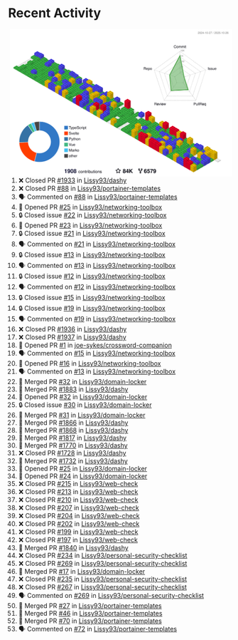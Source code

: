 # Recent Activity

<!-- Summary card -->
<a href="https://github.com/Lissy93/Lissy93/blob/master/METRICS.md">
  <img
    align="right"
    width="500"
    alt="Profile data, generated with yoshi389111/github-profile-3d-contrib"
    src="https://raw.githubusercontent.com/Lissy93/Lissy93/master/profile-3d-contrib/profile-gitblock.svg"
  />
</a>

<!--START_SECTION:activity-->
1. ❌ Closed PR [#1933](https://github.com/Lissy93/dashy/pull/1933) in [Lissy93/dashy](https://github.com/Lissy93/dashy)
2. ❌ Closed PR [#88](https://github.com/Lissy93/portainer-templates/pull/88) in [Lissy93/portainer-templates](https://github.com/Lissy93/portainer-templates)
3. 🗣 Commented on [#88](https://github.com/Lissy93/portainer-templates/issues/88) in [Lissy93/portainer-templates](https://github.com/Lissy93/portainer-templates)
4. 💪 Opened PR [#25](https://github.com/Lissy93/networking-toolbox/pull/25) in [Lissy93/networking-toolbox](https://github.com/Lissy93/networking-toolbox)
5. 🔒 Closed issue [#22](https://github.com/Lissy93/networking-toolbox/issues/22) in [Lissy93/networking-toolbox](https://github.com/Lissy93/networking-toolbox)
6. 💪 Opened PR [#23](https://github.com/Lissy93/networking-toolbox/pull/23) in [Lissy93/networking-toolbox](https://github.com/Lissy93/networking-toolbox)
7. 🔒 Closed issue [#21](https://github.com/Lissy93/networking-toolbox/issues/21) in [Lissy93/networking-toolbox](https://github.com/Lissy93/networking-toolbox)
8. 🗣 Commented on [#21](https://github.com/Lissy93/networking-toolbox/issues/21) in [Lissy93/networking-toolbox](https://github.com/Lissy93/networking-toolbox)
9. 🔒 Closed issue [#13](https://github.com/Lissy93/networking-toolbox/issues/13) in [Lissy93/networking-toolbox](https://github.com/Lissy93/networking-toolbox)
10. 🗣 Commented on [#13](https://github.com/Lissy93/networking-toolbox/issues/13) in [Lissy93/networking-toolbox](https://github.com/Lissy93/networking-toolbox)
11. 🔒 Closed issue [#12](https://github.com/Lissy93/networking-toolbox/issues/12) in [Lissy93/networking-toolbox](https://github.com/Lissy93/networking-toolbox)
12. 🗣 Commented on [#12](https://github.com/Lissy93/networking-toolbox/issues/12) in [Lissy93/networking-toolbox](https://github.com/Lissy93/networking-toolbox)
13. 🔒 Closed issue [#15](https://github.com/Lissy93/networking-toolbox/issues/15) in [Lissy93/networking-toolbox](https://github.com/Lissy93/networking-toolbox)
14. 🔒 Closed issue [#19](https://github.com/Lissy93/networking-toolbox/issues/19) in [Lissy93/networking-toolbox](https://github.com/Lissy93/networking-toolbox)
15. 🗣 Commented on [#19](https://github.com/Lissy93/networking-toolbox/issues/19) in [Lissy93/networking-toolbox](https://github.com/Lissy93/networking-toolbox)
16. ❌ Closed PR [#1936](https://github.com/Lissy93/dashy/pull/1936) in [Lissy93/dashy](https://github.com/Lissy93/dashy)
17. ❌ Closed PR [#1937](https://github.com/Lissy93/dashy/pull/1937) in [Lissy93/dashy](https://github.com/Lissy93/dashy)
18. 💪 Opened PR [#1](https://github.com/joe-sykes/crossword-companion/pull/1) in [joe-sykes/crossword-companion](https://github.com/joe-sykes/crossword-companion)
19. 🗣 Commented on [#15](https://github.com/Lissy93/networking-toolbox/issues/15) in [Lissy93/networking-toolbox](https://github.com/Lissy93/networking-toolbox)
20. 💪 Opened PR [#16](https://github.com/Lissy93/networking-toolbox/pull/16) in [Lissy93/networking-toolbox](https://github.com/Lissy93/networking-toolbox)
21. 🗣 Commented on [#13](https://github.com/Lissy93/networking-toolbox/issues/13) in [Lissy93/networking-toolbox](https://github.com/Lissy93/networking-toolbox)
22. 🎉 Merged PR [#32](https://github.com/Lissy93/domain-locker/pull/32) in [Lissy93/domain-locker](https://github.com/Lissy93/domain-locker)
23. 🎉 Merged PR [#1883](https://github.com/Lissy93/dashy/pull/1883) in [Lissy93/dashy](https://github.com/Lissy93/dashy)
24. 💪 Opened PR [#32](https://github.com/Lissy93/domain-locker/pull/32) in [Lissy93/domain-locker](https://github.com/Lissy93/domain-locker)
25. 🔒 Closed issue [#30](https://github.com/Lissy93/domain-locker/issues/30) in [Lissy93/domain-locker](https://github.com/Lissy93/domain-locker)
26. 🎉 Merged PR [#31](https://github.com/Lissy93/domain-locker/pull/31) in [Lissy93/domain-locker](https://github.com/Lissy93/domain-locker)
27. 🎉 Merged PR [#1866](https://github.com/Lissy93/dashy/pull/1866) in [Lissy93/dashy](https://github.com/Lissy93/dashy)
28. 🎉 Merged PR [#1868](https://github.com/Lissy93/dashy/pull/1868) in [Lissy93/dashy](https://github.com/Lissy93/dashy)
29. 🎉 Merged PR [#1817](https://github.com/Lissy93/dashy/pull/1817) in [Lissy93/dashy](https://github.com/Lissy93/dashy)
30. 🎉 Merged PR [#1770](https://github.com/Lissy93/dashy/pull/1770) in [Lissy93/dashy](https://github.com/Lissy93/dashy)
31. ❌ Closed PR [#1728](https://github.com/Lissy93/dashy/pull/1728) in [Lissy93/dashy](https://github.com/Lissy93/dashy)
32. 🎉 Merged PR [#1732](https://github.com/Lissy93/dashy/pull/1732) in [Lissy93/dashy](https://github.com/Lissy93/dashy)
33. 💪 Opened PR [#25](https://github.com/Lissy93/domain-locker/pull/25) in [Lissy93/domain-locker](https://github.com/Lissy93/domain-locker)
34. 💪 Opened PR [#24](https://github.com/Lissy93/domain-locker/pull/24) in [Lissy93/domain-locker](https://github.com/Lissy93/domain-locker)
35. ❌ Closed PR [#215](https://github.com/Lissy93/web-check/pull/215) in [Lissy93/web-check](https://github.com/Lissy93/web-check)
36. ❌ Closed PR [#213](https://github.com/Lissy93/web-check/pull/213) in [Lissy93/web-check](https://github.com/Lissy93/web-check)
37. ❌ Closed PR [#210](https://github.com/Lissy93/web-check/pull/210) in [Lissy93/web-check](https://github.com/Lissy93/web-check)
38. ❌ Closed PR [#207](https://github.com/Lissy93/web-check/pull/207) in [Lissy93/web-check](https://github.com/Lissy93/web-check)
39. ❌ Closed PR [#204](https://github.com/Lissy93/web-check/pull/204) in [Lissy93/web-check](https://github.com/Lissy93/web-check)
40. ❌ Closed PR [#202](https://github.com/Lissy93/web-check/pull/202) in [Lissy93/web-check](https://github.com/Lissy93/web-check)
41. ❌ Closed PR [#199](https://github.com/Lissy93/web-check/pull/199) in [Lissy93/web-check](https://github.com/Lissy93/web-check)
42. ❌ Closed PR [#197](https://github.com/Lissy93/web-check/pull/197) in [Lissy93/web-check](https://github.com/Lissy93/web-check)
43. 🎉 Merged PR [#1840](https://github.com/Lissy93/dashy/pull/1840) in [Lissy93/dashy](https://github.com/Lissy93/dashy)
44. ❌ Closed PR [#234](https://github.com/Lissy93/personal-security-checklist/pull/234) in [Lissy93/personal-security-checklist](https://github.com/Lissy93/personal-security-checklist)
45. ❌ Closed PR [#269](https://github.com/Lissy93/personal-security-checklist/pull/269) in [Lissy93/personal-security-checklist](https://github.com/Lissy93/personal-security-checklist)
46. 🎉 Merged PR [#17](https://github.com/Lissy93/domain-locker/pull/17) in [Lissy93/domain-locker](https://github.com/Lissy93/domain-locker)
47. ❌ Closed PR [#235](https://github.com/Lissy93/personal-security-checklist/pull/235) in [Lissy93/personal-security-checklist](https://github.com/Lissy93/personal-security-checklist)
48. ❌ Closed PR [#267](https://github.com/Lissy93/personal-security-checklist/pull/267) in [Lissy93/personal-security-checklist](https://github.com/Lissy93/personal-security-checklist)
49. 🗣 Commented on [#269](https://github.com/Lissy93/personal-security-checklist/issues/269) in [Lissy93/personal-security-checklist](https://github.com/Lissy93/personal-security-checklist)
50. 🎉 Merged PR [#27](https://github.com/Lissy93/portainer-templates/pull/27) in [Lissy93/portainer-templates](https://github.com/Lissy93/portainer-templates)
51. 🎉 Merged PR [#46](https://github.com/Lissy93/portainer-templates/pull/46) in [Lissy93/portainer-templates](https://github.com/Lissy93/portainer-templates)
52. 🎉 Merged PR [#70](https://github.com/Lissy93/portainer-templates/pull/70) in [Lissy93/portainer-templates](https://github.com/Lissy93/portainer-templates)
53. 🗣 Commented on [#72](https://github.com/Lissy93/portainer-templates/issues/72) in [Lissy93/portainer-templates](https://github.com/Lissy93/portainer-templates)
<!--END_SECTION:activity-->
